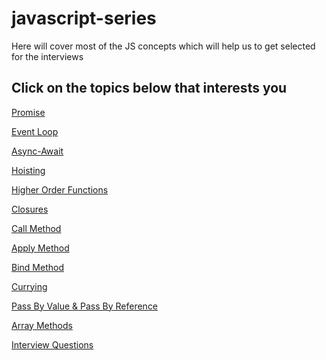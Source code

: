 # javascript-series

Here will cover most of the JS concepts which will help us to get selected for the interviews

## Click on the topics below that interests you

[Promise ](promise/code.js)

[Event Loop ](event-loop/code.js)

[Async-Await ](async-await/code.js)

[Hoisting ]()

[Higher Order Functions ](hof/code.js)

[Closures ](closures/code.js)

[Call Method ](call/code.js)

[Apply Method ](apply/code.js)

[Bind Method ](bind/code.js)

[Currying ](currying/code.js)

[Pass By Value & Pass By Reference ](passByValueReference/code.js)

[Array Methods ](array-methods/code.js)

[Interview Questions ](interview-questions/code.js)
